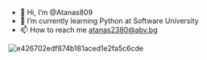 - 👋 Hi, I’m @Atanas809
- 🌱 I’m currently learning Python at Software University
- 📫 How to reach me atanas2380@abv.bg

<!---
Atanas809/Atanas809 is a ✨ special ✨ repository because its `README.md` (this file) appears on your GitHub profile.
You can click the Preview link to take a look at your changes.
--->
![e426702edf874b181aced1e2fa5c6cde](https://user-images.githubusercontent.com/102140383/159437840-0bd4e22b-d5ca-4793-9c0d-de8110966ee1.gif)
